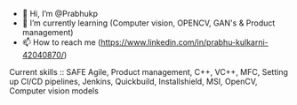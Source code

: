 - 👋 Hi, I’m @Prabhukp
- 🌱 I’m currently learning (Computer vision, OPENCV, GAN's & Product management)
- 📫 How to reach me (https://www.linkedin.com/in/prabhu-kulkarni-42040870/)

Current skills ::
SAFE Agile, Product management, C++, VC++, MFC, Setting up CI/CD pipelines, Jenkins, Quickbuild, Installshield, MSI, OpenCV, Computer vision models

<!---
Prabhukp/Prabhukp is a ✨ special ✨ repository because its `README.md` (this file) appears on your GitHub profile.
You can click the Preview link to take a look at your changes.
--->

